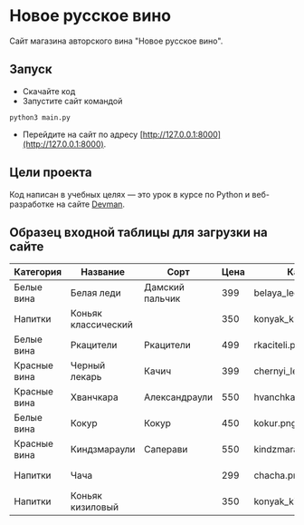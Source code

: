 # Новое русское вино

Сайт магазина авторского вина "Новое русское вино".

## Запуск

- Скачайте код
- Запустите сайт командой 
```
python3 main.py
```
- Перейдите на сайт по адресу [http://127.0.0.1:8000](http://127.0.0.1:8000).

## Цели проекта

Код написан в учебных целях — это урок в курсе по Python и веб-разработке на сайте [Devman](https://dvmn.org).

## Образец входной таблицы для загрузки на сайте
| Категория    | Название   | Сорт | Цена | Картинка | Акция |
| ------------ | ---------- | ---- | ---- | -------- | ----- |
| Белые вина | Белая леди | Дамский пальчик | 399 | belaya_ledi.png | Выгодное предложение |
| Напитки | Коньяк классический | | 350 | konyak_klassicheskyi.png |
| Белые вина | Ркацители | Ркацители | 499 | rkaciteli.png |
| Красные вина | Черный лекарь | Качич | 399 | chernyi_lekar.png |
| Красные вина | Хванчкара | Александраули | 550 | hvanchkara.png |
| Белые вина | Кокур | Кокур | 450 | kokur.png |
| Красные вина| Киндзмараули | Саперави | 550 | kindzmarauli.png |
| Напитки | Чача | | 299 | chacha.png | Выгодное предложение |
| Напитки | Коньяк кизиловый | | 350 | konyak_kizilovyi.png |
